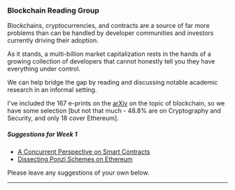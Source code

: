 ### Blockchain Reading Group




<p>




Blockchains, cryptocurrencies, and contracts are a source of far more
problems than can be handled by developer communities and investors
currently driving their adoption.

As it stands, a multi-billion market capitalization rests in the hands of a growing
collection of developers that cannot honestly tell you they have everything under control.

We can help bridge the gap by reading and discussing notable academic research in an informal setting.


I've included the 167 e-prints on the <a href="https://arxiv.org">arXiv</a> on the topic of blockchain, so we have some selection [but not that much - 48.8% are on Cryptography and Security, and only 18 cover Ethereum].

</p>


##### Suggestions for Week 1

<ul>
<li> <a href="http://arxiv.org/pdf/1702.05511v1">A Concurrent Perspective on Smart Contracts</a></li>
<li><a href="http://arxiv.org/pdf/1703.03779v1">Dissecting Ponzi Schemes on Ethereum</a></li>

</ul>


Please leave any suggestions of your own below.


***
